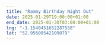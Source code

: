 ```yaml
---
title: "Rammy Birthday Night Out"
date: 2025-01-29T19:00:00+01:00
end_date: 2025-01-30T03:00:00+01:00
lng: "-1.1540451652287558"
lat: "52.95600542109079"
---
```

